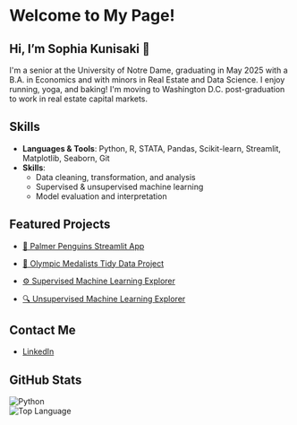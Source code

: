 # Welcome to My Page!
## Hi, I’m Sophia Kunisaki 👋

I'm a senior at the University of Notre Dame, graduating in May 2025 with a B.A. in Economics and with minors in Real Estate and Data Science. I enjoy running, yoga, and baking! I'm moving to Washington D.C. post-graduation to work in real estate capital markets.

## Skills 

- **Languages & Tools**: Python, R, STATA, Pandas, Scikit-learn, Streamlit, Matplotlib, Seaborn, Git
- **Skills**:
  - Data cleaning, transformation, and analysis
  - Supervised & unsupervised machine learning
  - Model evaluation and interpretation

## Featured Projects

- [🐧 Palmer Penguins Streamlit App](https://github.com/sophiakun/Kunisaki-Data-Science-Portfolio/tree/main/basic-streamlit-app)  

- [🏅 Olympic Medalists Tidy Data Project](https://github.com/sophiakun/Kunisaki-Data-Science-Portfolio/tree/main/TidyData-Project)  

- [⚙️ Supervised Machine Learning Explorer](https://github.com/sophiakun/Kunisaki-Data-Science-Portfolio/tree/main/MLStreamlitApp)  

- [🔍 Unsupervised Machine Learning Explorer](https://github.com/sophiakun/Kunisaki-Data-Science-Portfolio/tree/main/MLUnsupervisedApp)  

## Contact Me

- [LinkedIn](https://www.linkedin.com/in/sophia-kunisaki/)

## GitHub Stats

![Python](https://img.shields.io/badge/Python-3.10-blue?logo=python)  
![Top Language](https://img.shields.io/github/languages/top/sophiakun/Kunisaki-Data-Science-Portfolio)
